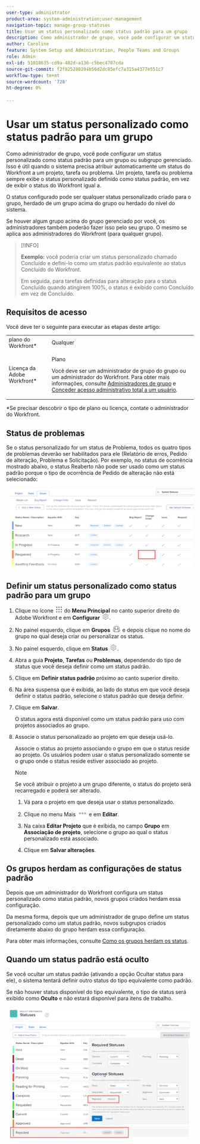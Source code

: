 ```yaml
---
user-type: administrator
product-area: system-administration;user-management
navigation-topic: manage-group-statuses
title: Usar um status personalizado como status padrão para um grupo
description: Como administrador de grupo, você pode configurar um status personalizado como status padrão para um grupo ou subgrupo gerenciado. Isso é útil quando o sistema precisa atribuir automaticamente um status do Workfront a um projeto, tarefa ou problema. Um projeto, tarefa ou problema sempre exibe o status personalizado definido como status padrão, em vez de exibir o status do Workfront igual a.
author: Caroline
feature: System Setup and Administration, People Teams and Groups
role: Admin
exl-id: 51018635-cd9a-402d-a136-c5bec4707cda
source-git-commit: f2f825280204b56d2dc85efc7a315a4377e551c7
workflow-type: tm+mt
source-wordcount: '728'
ht-degree: 0%

---
```


# Usar um status personalizado como status padrão para um grupo

Como administrador de grupo, você pode configurar um status personalizado como status padrão para um grupo ou subgrupo gerenciado. Isso é útil quando o sistema precisa atribuir automaticamente um status do Workfront a um projeto, tarefa ou problema. Um projeto, tarefa ou problema sempre exibe o status personalizado definido como status padrão, em vez de exibir o status do Workfront igual a.

O status configurado pode ser qualquer status personalizado criado para o grupo, herdado de um grupo acima do grupo ou herdado do nível do sistema.

Se houver algum grupo acima do grupo gerenciado por você, os administradores também poderão fazer isso pelo seu grupo. O mesmo se aplica aos administradores do Workfront (para qualquer grupo).

>[!INFO]
>
>**Exemplo:** você poderia criar um status personalizado chamado Concluído e defini-lo como um status padrão equivalente ao status Concluído do Workfront.
>
>Em seguida, para tarefas definidas para alteração para o status Concluído quando atingirem 100%, o status é exibido como Concluído em vez de Concluído.

## Requisitos de acesso

Você deve ter o seguinte para executar as etapas deste artigo:

<table style="table-layout:auto"> 
 <col> 
 <col> 
 <tbody> 
  <tr> 
   <td role="rowheader">plano do Workfront*</td> 
   <td>Qualquer</td> 
  </tr> 
  <tr> 
   <td role="rowheader">Licença da Adobe Workfront*</td> 
   <td> <p>Plano </p> <p>Você deve ser um administrador de grupo do grupo ou um administrador do Workfront. Para obter mais informações, consulte <a href="../../../administration-and-setup/manage-groups/group-roles/group-administrators.md" class="MCXref xref">Administradores de grupo</a> e <a href="../../../administration-and-setup/add-users/configure-and-grant-access/grant-a-user-full-administrative-access.md" class="MCXref xref">Conceder acesso administrativo total a um usuário</a>.</p> </td> 
  </tr> 
 </tbody> 
</table>

&#42;Se precisar descobrir o tipo de plano ou licença, contate o administrador do Workfront.

## Status de problemas

Se o status personalizado for um status de Problema, todos os quatro tipos de problemas deverão ser habilitados para ele (Relatório de erros, Pedido de alteração, Problema e Solicitação). Por exemplo, no status de ocorrência mostrado abaixo, o status Reaberto não pode ser usado como um status padrão porque o tipo de ocorrência de Pedido de alteração não está selecionado:

![](assets/all-4-issue-types-enabled.png)

## Definir um status personalizado como status padrão para um grupo

1. Clique no ícone ![](assets/main-menu-icon.png) do **Menu Principal** no canto superior direito do Adobe Workfront e em **Configurar** ![](assets/gear-icon-settings.png).
1. No painel esquerdo, clique em **Grupos** ![](assets/groups-icon.png) e depois clique no nome do grupo no qual deseja criar ou personalizar os status.
1. No painel esquerdo, clique em **Status** ![](assets/gear-icon-settings.png).
1. Abra a guia **Projeto**, **Tarefas** ou **Problemas**, dependendo do tipo de status que você deseja definir como um status padrão.
1. Clique em **Definir status padrão** próximo ao canto superior direito.
1. Na área suspensa que é exibida, ao lado do status em que você deseja definir o status padrão, selecione o status padrão que deseja definir.
1. Clique em **Salvar**.

   O status agora está disponível como um status padrão para uso com projetos associados ao grupo.

1. Associe o status personalizado ao projeto em que deseja usá-lo.

   Associe o status ao projeto associando o grupo em que o status reside ao projeto. Os usuários podem usar o status personalizado somente se o grupo onde o status reside estiver associado ao projeto.

   >[!NOTE]
   >
   >Se você atribuir o projeto a um grupo diferente, o status do projeto será recarregado e poderá ser alterado.

   1. Vá para o projeto em que deseja usar o status personalizado.
   1. Clique no menu Mais ![](assets/more-icon.png) e em **Editar**.
   1. Na caixa **Editar Projeto** que é exibida, no campo **Grupo** em **Associação de projeto**, selecione o grupo ao qual o status personalizado está associado.

   1. Clique em **Salvar alterações**.

## Os grupos herdam as configurações de status padrão

Depois que um administrador do Workfront configura um status personalizado como status padrão, novos grupos criados herdam essa configuração.

Da mesma forma, depois que um administrador de grupo define um status personalizado como um status padrão, novos subgrupos criados diretamente abaixo do grupo herdam essa configuração.

Para obter mais informações, consulte [Como os grupos herdam os status](../../../administration-and-setup/manage-groups/manage-group-statuses/how-groups-inherit-statuses.md).

## Quando um status padrão está oculto

Se você ocultar um status padrão (ativando a opção Ocultar status para ele), o sistema tentará definir outro status do tipo equivalente como padrão.

Se não houver status disponível do tipo equivalente, o tipo de status será exibido como **Oculto** e não estará disponível para itens de trabalho.

![](assets/when-hide-default-status-no-equivalent.png)
